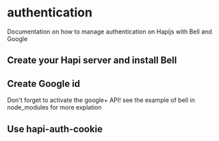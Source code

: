 # authentication
Documentation on how to manage authentication on Hapijs with Bell and Google

## Create your Hapi server and install Bell
## Create Google id
Don't forget to activate the google+ API! see the example of bell in node_modules for more explation
## Use hapi-auth-cookie
